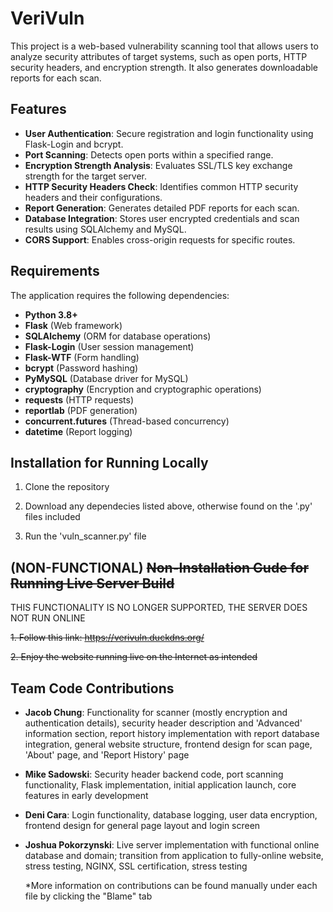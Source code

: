 # VeriVuln

This project is a web-based vulnerability scanning tool that allows users to analyze security attributes of target systems, such as open ports, HTTP security headers, and encryption strength. It also generates downloadable reports for each scan.

## Features

- **User Authentication**: Secure registration and login functionality using Flask-Login and bcrypt.
- **Port Scanning**: Detects open ports within a specified range.
- **Encryption Strength Analysis**: Evaluates SSL/TLS key exchange strength for the target server.
- **HTTP Security Headers Check**: Identifies common HTTP security headers and their configurations.
- **Report Generation**: Generates detailed PDF reports for each scan.
- **Database Integration**: Stores user encrypted credentials and scan results using SQLAlchemy and MySQL.
- **CORS Support**: Enables cross-origin requests for specific routes.

## Requirements

The application requires the following dependencies:

- **Python 3.8+**
- **Flask** (Web framework)
- **SQLAlchemy** (ORM for database operations)
- **Flask-Login** (User session management)
- **Flask-WTF** (Form handling)
- **bcrypt** (Password hashing)
- **PyMySQL** (Database driver for MySQL)
- **cryptography** (Encryption and cryptographic operations)
- **requests** (HTTP requests)
- **reportlab** (PDF generation)
- **concurrent.futures** (Thread-based concurrency)
- **datetime** (Report logging)

## Installation for Running Locally

1. Clone the repository

2. Download any dependecies listed above, otherwise found on the '.py' files included

3. Run the 'vuln_scanner.py' file

## (NON-FUNCTIONAL) ~~Non-Installation Gude for Running Live Server Build~~

THIS FUNCTIONALITY IS NO LONGER SUPPORTED, THE SERVER DOES NOT RUN ONLINE

~~1. Follow this link: https://verivuln.duckdns.org/~~

~~2. Enjoy the website running live on the Internet as intended~~

## Team Code Contributions

- <b>Jacob Chung</b>: Functionality for scanner (mostly encryption and authentication details), security header description and 'Advanced' information section, report history implementation with report database integration, general website structure, frontend design for scan page, 'About' page, and 'Report History' page
- <b>Mike Sadowski</b>: Security header backend code, port scanning functionality, Flask implementation, initial application launch, core features in early development 
- <b>Deni Cara</b>: Login functionality, database logging, user data encryption, frontend design for general page layout and login screen
- <b>Joshua Pokorzynski</b>: Live server implementation with functional online database and domain; transition from application to fully-online website, stress testing, NGINX, SSL certification, stress testing

  *More information on contributions can be found manually under each file by clicking the "Blame" tab
